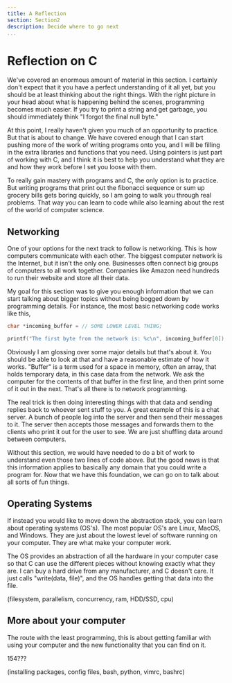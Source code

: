 ```yaml
---
title: A Reflection
section: Section2
description: Decide where to go next
...
```


# Reflection on C

We've covered an enormous amount of material in this section. I certainly don't
expect that it you have a perfect understanding of it all yet, but you should be
at least thinking about the right things. With the right picture in your head
about what is happening behind the scenes, programming becomes much easier. If
you try to print a string and get garbage, you should immediately think "I
forgot the final null byte."

At this point, I really haven't given you much of an opportunity to practice.
But that is about to change. We have covered enough that I can start pushing
more of the work of writing programs onto you, and I will be filling in the
extra libraries and functions that you need. Using pointers is just part of
working with C, and I think it is best to help you understand what they are and
how they work before I set you loose with them.

To really gain mastery with programs and C, the only option is to practice. But
writing programs that print out the fibonacci sequence or sum up grocery bills
gets boring quickly, so I am going to walk you through real problems. That way
you can learn to code while also learning about the rest of the world of
computer science.

## Networking

One of your options for the next track to follow is networking. This is how
computers communicate with each other. The biggest computer network is the
Internet, but it isn't the only one. Businesses often connect big groups of
computers to all work together. Companies like Amazon need hundreds to run their
website and store all their data.

My goal for this section was to give you enough information that we can start
talking about bigger topics without being bogged down by programming details.
For instance, the most basic networking code works like this,

```c
char *incoming_buffer = // SOME LOWER LEVEL THING;

printf("The first byte from the network is: %c\n", incoming_buffer[0]);
```

Obviously I am glossing over some major details but that's about it. You should
be able to look at that and have a reasonable estimate of how it works. "Buffer"
is a term used for a space in memory, often an array, that holds temporary data,
in this case data from the network. We ask the computer for the contents of that
buffer in the first line, and then print some of it out in the next. That's all
there is to network programming.

The real trick is then doing interesting things with that data and sending
replies back to whoever sent stuff to you. A great example of this is a chat
server. A bunch of people log into the server and then send their messages to
it. The server then accepts those messages and forwards them to the clients who
print it out for the user to see. We are just shuffling data around between
computers.

Without this section, we would have needed to do a bit of work to understand
even those two lines of code above. But the good news is that this information
applies to basically any domain that you could write a program for. Now that we
have this foundation, we can go on to talk about all sorts of fun things.

## Operating Systems

If instead you would like to move down the abstraction stack, you can learn
about operating systems (OS's). The most popular OS's are Linux, MacOS, and
Windows. They are just about the lowest level of software running on your
computer. They are what make your computer work.

The OS provides an abstraction of all the hardware in your computer case so that
C can use the different pieces without knowing exactly what they are. I can buy
a hard drive from any manufacturer, and C doesn't care. It just calls
"write(data, file)", and the OS handles getting that data into the file.

(filesystem, parallelism, concurrency, ram, HDD/SSD, cpu)

## More about your computer

The route with the least programming, this is about getting familiar with using
your computer and the new functionality that you can find on it.

154???

(installing packages, config files, bash, python, vimrc, bashrc)

